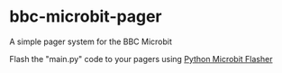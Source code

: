 # bbc-microbit-pager
A simple pager system for the BBC Microbit

Flash the "main.py" code to your pagers using [Python Microbit Flasher](python.microbit.org)
